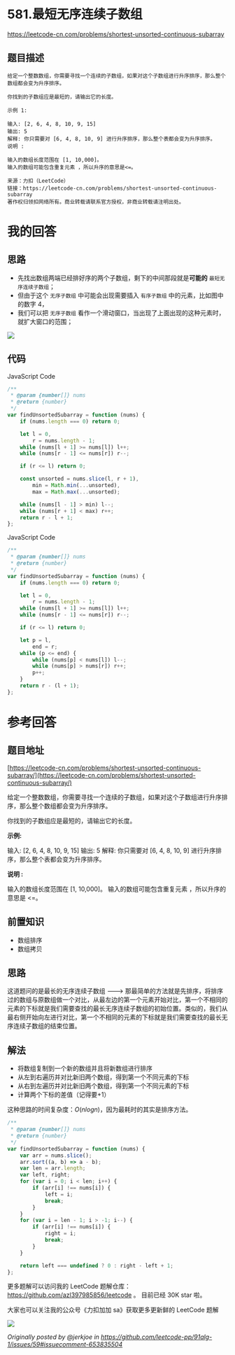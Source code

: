# 581.最短无序连续子数组

https://leetcode-cn.com/problems/shortest-unsorted-continuous-subarray

## 题目描述

```
给定一个整数数组，你需要寻找一个连续的子数组，如果对这个子数组进行升序排序，那么整个数组都会变为升序排序。

你找到的子数组应是最短的，请输出它的长度。

示例 1:

输入: [2, 6, 4, 8, 10, 9, 15]
输出: 5
解释: 你只需要对 [6, 4, 8, 10, 9] 进行升序排序，那么整个表都会变为升序排序。
说明 :

输入的数组长度范围在 [1, 10,000]。
输入的数组可能包含重复元素 ，所以升序的意思是<=。

来源：力扣（LeetCode）
链接：https://leetcode-cn.com/problems/shortest-unsorted-continuous-subarray
著作权归领扣网络所有。商业转载请联系官方授权，非商业转载请注明出处。
```

# 我的回答

## 思路

-   先找出数组两端已经排好序的两个子数组，剩下的中间那段就是**可能的** `最短无序连续子数组`；
-   但由于这个 `无序子数组` 中可能会出现需要插入 `有序子数组` 中的元素，比如图中的数字 4，
-   我们可以把 `无序子数组` 看作一个滑动窗口，当出现了上面出现的这种元素时，就扩大窗口的范围；

![](https://cdn.jsdelivr.net/gh/suukii/91-days-algorithm/assets/581_0.png)

## 代码

JavaScript Code

```js
/**
 * @param {number[]} nums
 * @return {number}
 */
var findUnsortedSubarray = function (nums) {
    if (nums.length === 0) return 0;

    let l = 0,
        r = nums.length - 1;
    while (nums[l + 1] >= nums[l]) l++;
    while (nums[r - 1] <= nums[r]) r--;

    if (r <= l) return 0;

    const unsorted = nums.slice(l, r + 1),
        min = Math.min(...unsorted),
        max = Math.max(...unsorted);

    while (nums[l - 1] > min) l--;
    while (nums[r + 1] < max) r++;
    return r - l + 1;
};
```

JavaScript Code

```js
/**
 * @param {number[]} nums
 * @return {number}
 */
var findUnsortedSubarray = function (nums) {
    if (nums.length === 0) return 0;

    let l = 0,
        r = nums.length - 1;
    while (nums[l + 1] >= nums[l]) l++;
    while (nums[r - 1] <= nums[r]) r--;

    if (r <= l) return 0;

    let p = l,
        end = r;
    while (p <= end) {
        while (nums[p] < nums[l]) l--;
        while (nums[p] > nums[r]) r++;
        p++;
    }
    return r - (l + 1);
};
```

# 参考回答

## 题目地址

[https://leetcode-cn.com/problems/shortest-unsorted-continuous-subarray/](https://leetcode-cn.com/problems/shortest-unsorted-continuous-subarray/)

给定一个整数数组，你需要寻找一个连续的子数组，如果对这个子数组进行升序排序，那么整个数组都会变为升序排序。

你找到的子数组应是最短的，请输出它的长度。

**示例:**

输入: [2, 6, 4, 8, 10, 9, 15]
输出: 5
解释: 你只需要对 [6, 4, 8, 10, 9] 进行升序排序，那么整个表都会变为升序排序。

**说明 :**

输入的数组长度范围在 [1, 10,000]。
输入的数组可能包含重复元素 ，所以升序的意思是 <=。

## 前置知识

-   数组排序
-   数组拷贝

## 思路

这道题问的是最长的无序连续子数组 ---> 那最简单的方法就是先排序，将排序过的数组与原数组做一个对比，从最左边的第一个元素开始对比，第一个不相同的元素的下标就是我们需要查找的最长无序连续子数组的初始位置。类似的，我们从最右侧开始向左进行对比，第一个不相同的元素的下标就是我们需要查找的最长无序连续子数组的结束位置。

## 解法

-   将数组复制到一个新的数组并且将新数组进行排序
-   从左到右遍历并对比新旧两个数组，得到第一个不同元素的下标
-   从右到左遍历并对比新旧两个数组，得到第一个不同元素的下标
-   计算两个下标的差值（记得要+1）

这种思路的时间复杂度：$O(nlogn)$，因为最耗时的其实是排序方法。

```javascript
/**
 * @param {number[]} nums
 * @return {number}
 */
var findUnsortedSubarray = function (nums) {
    var arr = nums.slice();
    arr.sort((a, b) => a - b);
    var len = arr.length;
    var left, right;
    for (var i = 0; i < len; i++) {
        if (arr[i] !== nums[i]) {
            left = i;
            break;
        }
    }
    for (var i = len - 1; i > -1; i--) {
        if (arr[i] !== nums[i]) {
            right = i;
            break;
        }
    }

    return left === undefined ? 0 : right - left + 1;
};
```

更多题解可以访问我的 LeetCode 题解仓库：https://github.com/azl397985856/leetcode 。 目前已经 30K star 啦。

大家也可以关注我的公众号《力扣加加 sa》获取更多更新鲜的 LeetCode 题解

![](https://tva1.sinaimg.cn/large/007S8ZIlly1gfcuzagjalj30p00dwabs.jpg)

_Originally posted by @jerkjoe in https://github.com/leetcode-pp/91alg-1/issues/59#issuecomment-653835504_
